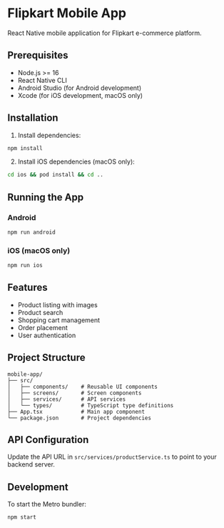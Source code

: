 # Flipkart Mobile App

React Native mobile application for Flipkart e-commerce platform.

## Prerequisites

- Node.js >= 16
- React Native CLI
- Android Studio (for Android development)
- Xcode (for iOS development, macOS only)

## Installation

1. Install dependencies:
```bash
npm install
```

2. Install iOS dependencies (macOS only):
```bash
cd ios && pod install && cd ..
```

## Running the App

### Android
```bash
npm run android
```

### iOS (macOS only)
```bash
npm run ios
```

## Features

- Product listing with images
- Product search
- Shopping cart management
- Order placement
- User authentication

## Project Structure

```
mobile-app/
├── src/
│   ├── components/    # Reusable UI components
│   ├── screens/       # Screen components
│   ├── services/      # API services
│   └── types/         # TypeScript type definitions
├── App.tsx            # Main app component
└── package.json       # Project dependencies
```

## API Configuration

Update the API URL in `src/services/productService.ts` to point to your backend server.

## Development

To start the Metro bundler:
```bash
npm start
```
